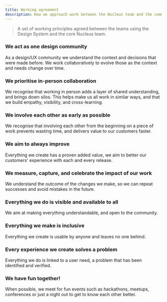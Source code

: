 ```yaml
---
title: Working agreement
description: How we approach work between the Nucleus team and the community
---
```


> A set of working principles agreed between the teams using the Design System and the core Nucleus team.



### We act as one design community
As a design/UX community we understand the context and decisions that were made before. We work collaboratively to evolve those as the context and needs change over time.

### We prioritise in-person collaboration
We recognise that working in person adds a layer of shared understanding, and brings down silos. This helps make us all work in similar ways, and that we build empathy, visibility, and cross-learning.

### We involve each other as early as possible
We recognise that involving each other from the beginning on a piece of work prevents wasting time, and delivers value to our customers faster.

### We aim to always improve
Everything we create has a proven added value, we aim to better our customers' experience with each and every release.

### We measure, capture, and celebrate the impact of our work
We understand the outcome of the changes we make, so we can repeat successes and avoid mistakes in the future.

### Everything we do is visible and available to all
We aim at making everything understandable, and open to the community.

### Everything we make is inclusive
Everything we create is usable by anyone and leaves no one behind.

### Every experience we create solves a problem
Everything we do is linked to a user need, a problem that has been identified and verified.

### We have fun together!
When possible, we meet for fun events such as hackathons, meetups, conferences or just a night out to get to know each other better.
